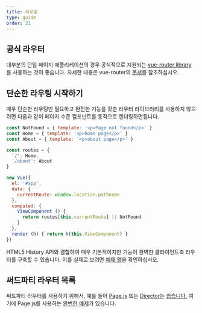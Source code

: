 ```yaml
---
title: 라우팅
type: guide
order: 21
---
```


## 공식 라우터

대부분의 단일 페이지 애플리케이션의 경우 공식적으로 지원되는 [vue-router library](https://github.com/vuejs/vue-router)를 사용하는 것이 좋습니다. 자세한 내용은 vue-router의 [문서](http://vuejs.github.io/vue-router/)를 참조하십시오.

## 단순한 라우팅 시작하기

매우 단순한 라우팅만 필요하고 완전한 기능을 갖춘 라우터 라이브러리를 사용하지 않으려면 다음과 같이 페이지 수준 컴포넌트를 동적으로 렌더링하면됩니다.

``` js
const NotFound = { template: '<p>Page not found</p>' }
const Home = { template: '<p>home page</p>' }
const About = { template: '<p>about page</p>' }

const routes = {
  '/': Home,
  '/about': About
}

new Vue({
  el: '#app',
  data: {
    currentRoute: window.location.pathname
  },
  computed: {
    ViewComponent () {
      return routes[this.currentRoute] || NotFound
    }
  },
  render (h) { return h(this.ViewComponent) }
})
```

HTML5 History API와 결합하여 매우 기본적이지만 기능이 완벽한 클라이언트측 라우터를 구축할 수 있습니다. 이를 실제로 보려면 [예제 앱](https://github.com/chrisvfritz/vue-2.0-simple-routing-example)을 확인하십시오.

## 써드파티 라우터 목록

써드파티 라우터를 사용하기 위해서, 예를 들어 [Page.js](https://github.com/visionmedia/page.js) 또는 [Director](https://github.com/flatiron/director)는 [쉽습니다.](https://github.com/chrisvfritz/vue-2.0-simple-routing-example/compare/master...pagejs) 여기에 Page.js를 사용하는 [완변한 예제](https://github.com/chrisvfritz/vue-2.0-simple-routing-example/tree/pagejs)가 있습니다.

